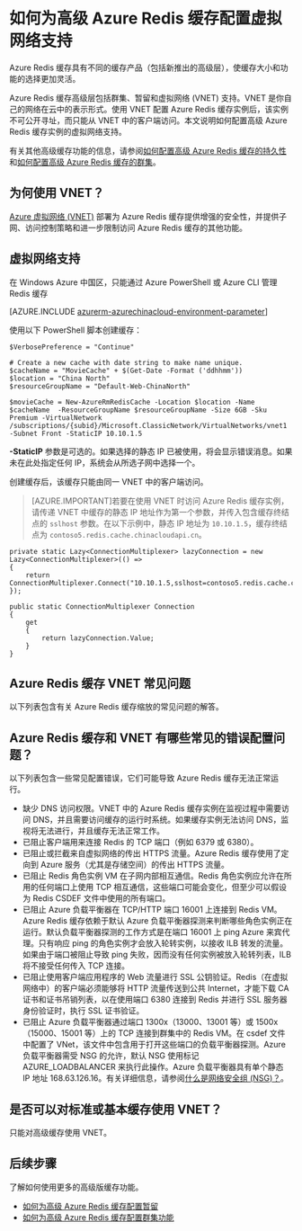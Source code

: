 <properties 
	pageTitle="如何为高级 Azure Redis 缓存配置虚拟网络支持" 
	description="了解如何为高级层 Azure Redis 缓存实例创建和管理虚拟网络支持" 
	services="redis-cache" 
	documentationCenter="" 
	authors="steved0x" 
	manager="dwrede" 
	editor=""/>

<tags
	ms.service="cache"
	ms.date="12/14/2015"
	wacn.date="01/14/2016"/>

# 如何为高级 Azure Redis 缓存配置虚拟网络支持
Azure Redis 缓存具有不同的缓存产品（包括新推出的高级层），使缓存大小和功能的选择更加灵活。

Azure Redis 缓存高级层包括群集、暂留和虚拟网络 (VNET) 支持。VNET 是你自己的网络在云中的表示形式。使用 VNET 配置 Azure Redis 缓存实例后，该实例不可公开寻址，而只能从 VNET 中的客户端访问。本文说明如何配置高级 Azure Redis 缓存实例的虚拟网络支持。

有关其他高级缓存功能的信息，请参阅[如何配置高级 Azure Redis 缓存的持久性](/documentation/articles/cache-how-to-premium-persistence)和[如何配置高级 Azure Redis 缓存的群集](/documentation/articles/cache-how-to-premium-clustering)。

## 为何使用 VNET？
[Azure 虚拟网络 (VNET)](/home/features/networking/) 部署为 Azure Redis 缓存提供增强的安全性，并提供子网、访问控制策略和进一步限制访问 Azure Redis 缓存的其他功能。

## 虚拟网络支持

在 Windows Azure 中国区，只能通过 Azure PowerShell 或 Azure CLI 管理 Redis 缓存


[AZURE.INCLUDE [azurerm-azurechinacloud-environment-parameter](../includes/azurerm-azurechinacloud-environment-parameter.md)]


使用以下 PowerShell 脚本创建缓存：

	$VerbosePreference = "Continue"

	# Create a new cache with date string to make name unique. 
	$cacheName = "MovieCache" + $(Get-Date -Format ('ddhhmm')) 
	$location = "China North"
	$resourceGroupName = "Default-Web-ChinaNorth"
	
	$movieCache = New-AzureRmRedisCache -Location $location -Name $cacheName  -ResourceGroupName $resourceGroupName -Size 6GB -Sku Premium -VirtualNetwork /subscriptions/{subid}/Microsoft.ClassicNetwork/VirtualNetworks/vnet1 -Subnet Front -StaticIP 10.10.1.5

**-StaticIP** 参数是可选的。如果选择的静态 IP 已被使用，将会显示错误消息。如果未在此处指定任何 IP，系统会从所选子网中选择一个。

创建缓存后，该缓存只能由同一 VNET 中的客户端访问。

>[AZURE.IMPORTANT]若要在使用 VNET 时访问 Azure Redis 缓存实例，请传递 VNET 中缓存的静态 IP 地址作为第一个参数，并传入包含缓存终结点的 `sslhost` 参数。在以下示例中，静态 IP 地址为 `10.10.1.5`，缓存终结点为 `contoso5.redis.cache.chinacloudapi.cn`。

	private static Lazy<ConnectionMultiplexer> lazyConnection = new Lazy<ConnectionMultiplexer>(() =>
	{
	    return ConnectionMultiplexer.Connect("10.10.1.5,sslhost=contoso5.redis.cache.chinacloudapi.cn,abortConnect=false,ssl=true,password=password");
	});
	
	public static ConnectionMultiplexer Connection
	{
	    get
	    {
	        return lazyConnection.Value;
	    }
	}

## Azure Redis 缓存 VNET 常见问题

以下列表包含有关 Azure Redis 缓存缩放的常见问题的解答。

## Azure Redis 缓存和 VNET 有哪些常见的错误配置问题？

以下列表包含一些常见配置错误，它们可能导致 Azure Redis 缓存无法正常运行。

-	缺少 DNS 访问权限。VNET 中的 Azure Redis 缓存实例在监视过程中需要访问 DNS，并且需要访问缓存的运行时系统。如果缓存实例无法访问 DNS，监视将无法进行，并且缓存无法正常工作。
-	已阻止客户端用来连接 Redis 的 TCP 端口（例如 6379 或 6380）。
-	已阻止或拦截来自虚拟网络的传出 HTTPS 流量。Azure Redis 缓存使用了定向到 Azure 服务（尤其是存储空间）的传出 HTTPS 流量。
-	已阻止 Redis 角色实例 VM 在子网内部相互通信。Redis 角色实例应允许在所用的任何端口上使用 TCP 相互通信，这些端口可能会变化，但至少可以假设为 Redis CSDEF 文件中使用的所有端口。
-	已阻止 Azure 负载平衡器在 TCP/HTTP 端口 16001 上连接到 Redis VM。Azure Redis 缓存依赖于默认 Azure 负载平衡器探测来判断哪些角色实例正在运行。默认负载平衡器探测的工作方式是在端口 16001 上 ping Azure 来宾代理。只有响应 ping 的角色实例才会放入轮转实例，以接收 ILB 转发的流量。如果由于端口被阻止导致 ping 失败，因而没有任何实例被放入轮转列表，ILB 将不接受任何传入 TCP 连接。
-	已阻止使用客户端应用程序的 Web 流量进行 SSL 公钥验证。Redis（在虚拟网络中）的客户端必须能够将 HTTP 流量传送到公共 Internet，才能下载 CA 证书和证书吊销列表，以在使用端口 6380 连接到 Redis 并进行 SSL 服务器身份验证时，执行 SSL 证书验证。
-	已阻止 Azure 负载平衡器通过端口 1300x（13000、13001 等）或 1500x（15000、15001 等）上的 TCP 连接到群集中的 Redis VM。在 csdef 文件中配置了 VNet，该文件中包含用于打开这些端口的负载平衡器探测。Azure 负载平衡器需受 NSG 的允许，默认 NSG 使用标记 AZURE\_LOADBALANCER 来执行此操作。Azure 负载平衡器具有单个静态 IP 地址 168.63.126.16。有关详细信息，请参阅[什么是网络安全组 (NSG)？](/documentation/articles/virtual-networks-nsg)。

## 是否可以对标准或基本缓存使用 VNET？

只能对高级缓存使用 VNET。

## 后续步骤
了解如何使用更多的高级版缓存功能。

-	[如何为高级 Azure Redis 缓存配置暂留](/documentation/articles/cache-how-to-premium-persistence)
-	[如何为高级 Azure Redis 缓存配置群集功能](/documentation/articles/cache-how-to-premium-clustering)





  
<!-- IMAGES -->

[redis-cache-new-cache-menu]: ./media/cache-how-to-premium-vnet/redis-cache-new-cache-menu.png

[redis-cache-premium-pricing-tier]: ./media/cache-how-to-premium-vnet/redis-cache-premium-pricing-tier.png

[redis-cache-vnet]: ./media/cache-how-to-premium-vnet/redis-cache-vnet.png

[redis-cache-vnet-select]: ./media/cache-how-to-premium-vnet/redis-cache-vnet-select.png

[redis-cache-vnet-ip]: ./media/cache-how-to-premium-vnet/redis-cache-vnet-ip.png

[redis-cache-vnet-subnet]: ./media/cache-how-to-premium-vnet/redis-cache-vnet-subnet.png

<!---HONumber=Mooncake_0104_2016-->